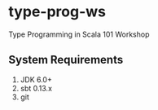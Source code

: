 # type-prog-ws
Type Programming in Scala 101 Workshop

## System Requirements

1. JDK 6.0+
2. sbt 0.13.x
3. git

